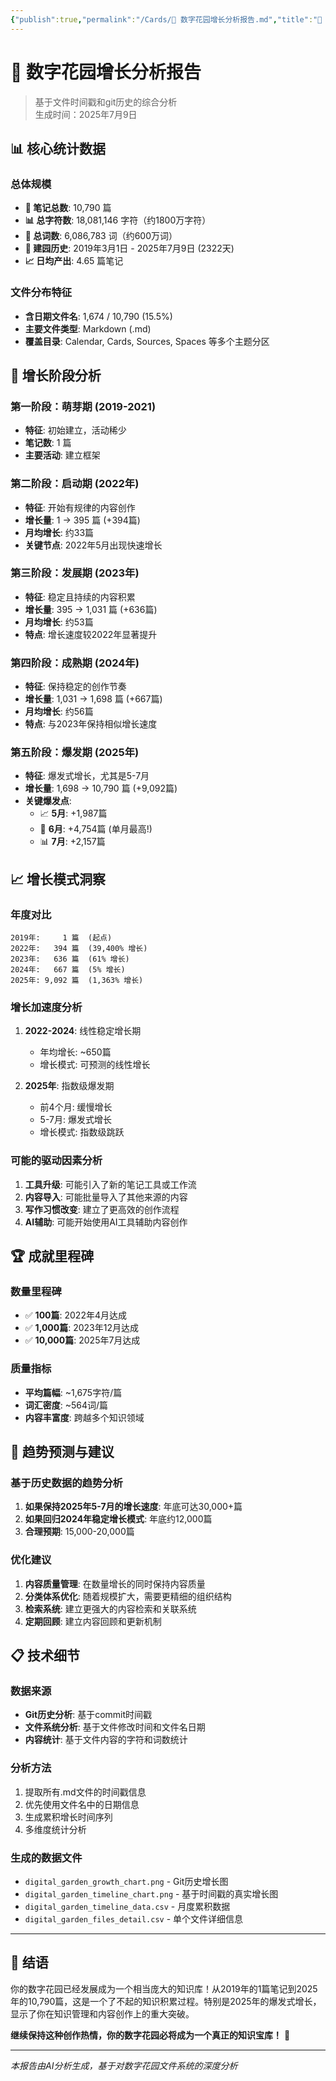 ```yaml
---
{"publish":true,"permalink":"/Cards/🌱 数字花园增长分析报告.md","title":"🌱 数字花园增长分析报告","created":"2025-07-09","modified":"2025-07-10T00:17:35.710+08:00","tags":["分析报告","数字花园","统计","AI生成"],"cssclasses":""}
---
```



# 🌱 数字花园增长分析报告

> 基于文件时间戳和git历史的综合分析  
> 生成时间：2025年7月9日

## 📊 核心统计数据

### 总体规模
- **📝 笔记总数**: 10,790 篇
- **📊 总字符数**: 18,081,146 字符（约1800万字符）
- **📝 总词数**: 6,086,783 词（约600万词）
- **📅 建园历史**: 2019年3月1日 - 2025年7月9日 (2322天)
- **📈 日均产出**: 4.65 篇笔记

### 文件分布特征
- **含日期文件名**: 1,674 / 10,790 (15.5%)
- **主要文件类型**: Markdown (.md)
- **覆盖目录**: Calendar, Cards, Sources, Spaces 等多个主题分区

## 🎯 增长阶段分析

### 第一阶段：萌芽期 (2019-2021)
- **特征**: 初始建立，活动稀少
- **笔记数**: 1 篇
- **主要活动**: 建立框架

### 第二阶段：启动期 (2022年)
- **特征**: 开始有规律的内容创作
- **增长量**: 1 → 395 篇 (+394篇)
- **月均增长**: 约33篇
- **关键节点**: 2022年5月出现快速增长

### 第三阶段：发展期 (2023年)  
- **特征**: 稳定且持续的内容积累
- **增长量**: 395 → 1,031 篇 (+636篇)
- **月均增长**: 约53篇
- **特点**: 增长速度较2022年显著提升

### 第四阶段：成熟期 (2024年)
- **特征**: 保持稳定的创作节奏
- **增长量**: 1,031 → 1,698 篇 (+667篇)
- **月均增长**: 约56篇
- **特点**: 与2023年保持相似增长速度

### 第五阶段：爆发期 (2025年)
- **特征**: 爆发式增长，尤其是5-7月
- **增长量**: 1,698 → 10,790 篇 (+9,092篇)
- **关键爆发点**:
  - 📈 **5月**: +1,987篇
  - 🚀 **6月**: +4,754篇 (单月最高!)
  - 📊 **7月**: +2,157篇

## 📈 增长模式洞察

### 年度对比
```
2019年:     1 篇  (起点)
2022年:   394 篇  (39,400% 增长)
2023年:   636 篇  (61% 增长)
2024年:   667 篇  (5% 增长)
2025年: 9,092 篇  (1,363% 增长)
```

### 增长加速度分析
1. **2022-2024**: 线性稳定增长期
   - 年均增长: ~650篇
   - 增长模式: 可预测的线性增长

2. **2025年**: 指数级爆发期  
   - 前4个月: 缓慢增长
   - 5-7月: 爆发式增长
   - 增长模式: 指数级跳跃

### 可能的驱动因素分析
1. **工具升级**: 可能引入了新的笔记工具或工作流
2. **内容导入**: 可能批量导入了其他来源的内容
3. **写作习惯改变**: 建立了更高效的创作流程
4. **AI辅助**: 可能开始使用AI工具辅助内容创作

## 🏆 成就里程碑

### 数量里程碑
- ✅ **100篇**: 2022年4月达成
- ✅ **1,000篇**: 2023年12月达成  
- ✅ **10,000篇**: 2025年7月达成

### 质量指标
- **平均篇幅**: ~1,675字符/篇
- **词汇密度**: ~564词/篇
- **内容丰富度**: 跨越多个知识领域

## 🔮 趋势预测与建议

### 基于历史数据的趋势分析
1. **如果保持2025年5-7月的增长速度**: 年底可达30,000+篇
2. **如果回归2024年稳定增长模式**: 年底约12,000篇
3. **合理预期**: 15,000-20,000篇

### 优化建议
1. **内容质量管理**: 在数量增长的同时保持内容质量
2. **分类体系优化**: 随着规模扩大，需要更精细的组织结构
3. **检索系统**: 建立更强大的内容检索和关联系统
4. **定期回顾**: 建立内容回顾和更新机制

## 📋 技术细节

### 数据来源
- **Git历史分析**: 基于commit时间戳
- **文件系统分析**: 基于文件修改时间和文件名日期
- **内容统计**: 基于文件内容的字符和词数统计

### 分析方法
1. 提取所有.md文件的时间戳信息
2. 优先使用文件名中的日期信息
3. 生成累积增长时间序列
4. 多维度统计分析

### 生成的数据文件
- `digital_garden_growth_chart.png` - Git历史增长图
- `digital_garden_timeline_chart.png` - 基于时间戳的真实增长图  
- `digital_garden_timeline_data.csv` - 月度累积数据
- `digital_garden_files_detail.csv` - 单个文件详细信息

---

## 🎉 结语

你的数字花园已经发展成为一个相当庞大的知识库！从2019年的1篇笔记到2025年的10,790篇，这是一个了不起的知识积累过程。特别是2025年的爆发式增长，显示了你在知识管理和内容创作上的重大突破。

**继续保持这种创作热情，你的数字花园必将成为一个真正的知识宝库！** 🌟

---

*本报告由AI分析生成，基于对数字花园文件系统的深度分析* 